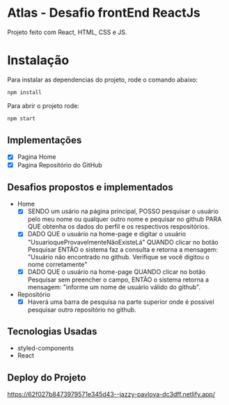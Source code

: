 # Atlas - Desafio frontEnd ReactJs

Projeto feito com React, HTML, CSS e JS.

# Instalação
Para instalar as dependencias do projeto, rode o comando abaixo:
```bash
npm install
```
Para abrir o projeto rode:
```bash
npm start
```

## Implementações

- [x] Pagina Home
- [x] Pagina Repositório do GitHub

## Desafios propostos e implementados

 - Home
    - [x] SENDO um usário na página principal, POSSO pesquisar o usuário pelo meu nome ou qualquer outro nome e pequisar no github PARA QUE obtenha os dados do perfil e os respectivos respositórios.
    - [x] DADO QUE o usuário na home-page e digitar o usuário "UsuarioqueProvavelmenteNãoExisteLá" QUANDO clicar no botão Pesquisar ENTÃO o sistema faz a consulta e retorna a mensagem: "Usuário não encontrado no github. Verifique se você digitou o nome corretamente"
     - [x] DADO QUE o usuário na home-page QUANDO clicar no botão Pesquisar sem preencher o campo, ENTÃO o sistema retorna a mensagem: "informe um nome de usuário válido do github".

 - Repositório
   - [x] Haverá uma barra de pesquisa na parte superior onde é possivel pesquisar outro repositório no github.

## Tecnologias Usadas

 - styled-components
 - React
##  Deploy do Projeto

https://62f027b8473979571e345d43--jazzy-pavlova-dc3dff.netlify.app/
